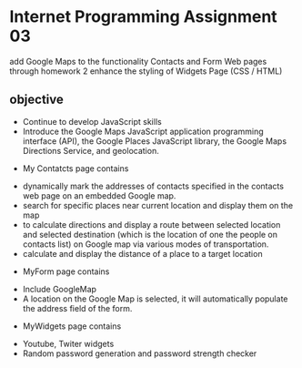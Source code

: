 # Internet Programming Assignment 03

add Google Maps to the functionality Contacts and Form Web pages through homework 2
enhance the styling of Widgets Page (CSS / HTML)

## objective
-  Continue to develop JavaScript skills
-  Introduce the Google Maps JavaScript application programming interface (API), the Google Places JavaScript library, the Google Maps Directions Service, and geolocation. 

+ My Contatcts page contains
-  dynamically mark the addresses of contacts specified in the contacts web page on an embedded Google map.
-  search for specific places near current location and display them on the map
-  to calculate directions and display a route between selected location and selected destination (which is the location of one the people on contacts list) on Google map via various modes of transportation.
-  calculate and display the distance of a place to a target location

+ MyForm page contains
-  Include GoogleMap
-  A location on the Google Map is selected, it will automatically populate the address field of the form.

+ MyWidgets page contains
-  Youtube, Twiter widgets
-  Random password generation and password strength checker